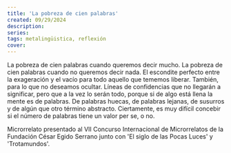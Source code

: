 ```yaml
---
title: 'La pobreza de cien palabras'
created: 09/29/2024
description:
series:
tags: metalingüistica, reflexión
cover:
---
```


La pobreza de cien palabras cuando queremos decir mucho. La pobreza de cien palabras cuando no queremos decir nada. El escondite perfecto entre la exageración y el vacío para todo aquello que tememos liberar. También, para lo que no deseamos ocultar. Líneas de confidencias que no llegarán a significar, pero que a la vez lo serán todo, porque si de algo está llena la mente es de palabras. De palabras huecas, de palabras lejanas, de susurros y de algún que otro término abstracto. Ciertamente, es muy difícil concebir si el número de palabras tiene un valor per se, o no.

Microrrelato presentado al VII Concurso Internacional de Microrrelatos de la Fundación César Egido Serrano junto con 'El siglo de las Pocas Luces' y 'Trotamundos'.
